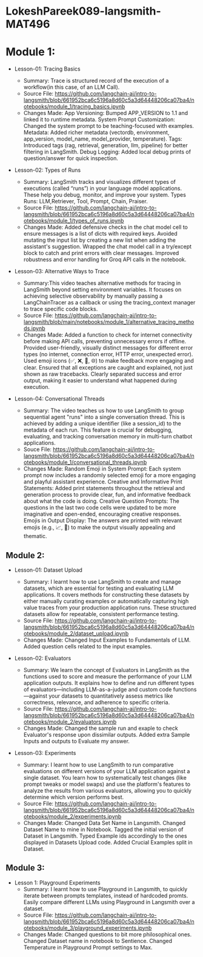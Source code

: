 # LokeshPareek089-langsmith-MAT496
# Module 1:
  * Lesson-01: Tracing Basics
    * Summary: Trace is structured record of the execution of a workflow(in this case, of an LLM Call).
    * Source File: https://github.com/langchain-ai/intro-to-langsmith/blob/661952bca6c5196a8d60c5a3d64448206ca07ba4/notebooks/module_1/tracing_basics.ipynb
    * Changes Made:
      App Versioning: Bumped APP_VERSION to 1.1 and linked it to runtime metadata.
      System Prompt Customization: Changed the system prompt to be teaching-focused with examples.
      Metadata: Added richer metadata (vectordb, environment, app_version, model_name, model_provider,
      temperature).
      Tags: Introduced tags (rag, retrieval, generation, llm, pipeline) for better filtering in LangSmith.
      Debug Logging: Added local debug prints of question/answer for quick inspection.

  * Lesson-02: Types of Runs
    * Summary: LangSmith tracks and visualizes different types of executions (called “runs”) in your
      language model applications. These help you debug, monitor, and improve your system. Types Runs:
      LLM,Retriever, Tool, Prompt, Chain, Praiser.
    * Source File: https://github.com/langchain-ai/intro-to-langsmith/blob/661952bca6c5196a8d60c5a3d64448206ca07ba4/notebooks/module_1/types_of_runs.ipynb
    * Changes Made:
      Added defensive checks in the chat model cell to ensure messages is a list of dicts with required
      keys.
      Avoided mutating the input list by creating a new list when adding the assistant's suggestion.
      Wrapped the chat model call in a try/except block to catch and print errors with clear messages.
      Improved robustness and error handling for Groq API calls in the notebook.

  * Lesson-03: Alternative Ways to Trace
    * Summary:This video teaches alternative  methods for tracing in LangSmith beyond setting environment
      variables. It focuses on achieving selective observability by manually passing a LangChainTracer
      as a callback or using the tracing_context manager to trace specific code blocks.
    * Source File: https://github.com/langchain-ai/intro-to-langsmith/blob/main/notebooks/module_1/alternative_tracing_methods.ipynb
    * Changes Made:
      Added a function to check for internet connectivity before making API calls, preventing
      unnecessary errors if offline.
      Provided user-friendly, visually distinct messages for different error types (no internet,
      connection error, HTTP error, unexpected error).
      Used emoji icons (✅, ❌, 🚫, 🌐) to make feedback more engaging and clear.
      Ensured that all exceptions are caught and explained, not just shown as raw tracebacks.
      Clearly separated success and error output, making it easier to understand what happened during
      execution.

  * Lesson-04: Conversational Threads
    * Summary: The video teaches us how to use LangSmith to group sequential agent "runs" into a single
      conversation thread. This is achieved by adding a unique identifier (like a session_id) to the
      metadata of each run. This feature is crucial for debugging, evaluating, and tracking
      conversation memory in multi-turn chatbot applications.
    * Souce File: https://github.com/langchain-ai/intro-to-langsmith/blob/661952bca6c5196a8d60c5a3d64448206ca07ba4/notebooks/module_1/conversational_threads.ipynb
    * Changes Made:
      Random Emoji in System Prompt:
        Each system prompt now includes a randomly selected emoji for a more engaging and playful
        assistant experience.
      Creative and Informative Print Statements:
      Added print statements throughout the retrieval and generation process to provide clear, fun, and
        informative feedback about what the code is doing.
      Creative Question Prompts:
        The questions in the last two code cells were updated to be more imaginative and open-ended,
        encouraging creative responses.
      Emojis in Output Display:
        The answers are printed with relevant emojis (e.g., 📈, 🎨) to make the output visually
        appealing and thematic.

## Module 2:
 * Lesson-01: Dataset Upload
    * Summary: 
      I learnt how to use LangSmith to create and manage datasets, which are essential for testing and
      evaluating LLM applications. It covers methods for constructing these datasets by either manually
      curating examples or automatically capturing high value traces from your production application
      runs. These structured datasets allow for repeatable, consistent performance testing.
    * Source File: https://github.com/langchain-ai/intro-to-langsmith/blob/661952bca6c5196a8d60c5a3d64448206ca07ba4/notebooks/module_2/dataset_upload.ipynb
    * Changes Made:
      Changed Input Examples to Fundamentals of LLM.
      Added question cells related to the input examples.

 * Lesson-02: Evaluators
    * Summary: 
      We learn the concept of Evaluators in LangSmith as the functions used to score and measure the
      performance of your LLM application outputs. It explains how to define and run different types
      of evaluators—including LLM-as-a-judge and custom code functions—against your datasets to
      quantitatively assess metrics like correctness, relevance, and adherence to specific criteria.
    * Source File: https://github.com/langchain-ai/intro-to-langsmith/blob/661952bca6c5196a8d60c5a3d64448206ca07ba4/notebooks/module_2/evaluators.ipynb
    * Changes Made: 
      Changed the sample run and exaple to check Evaluator's response upon dissimilar outputs.
      Added extra Sample Inputs and outputs to Evaluate my answer.

 * Lesson-03: Experiments
    * Summary:
      I learnt how to use LangSmith to run comparative evaluations on different versions of
      your LLM application against a single dataset. You learn how to systematically test changes (like
      prompt tweaks or model swaps) and use the platform's features to analyze the results from various
      evaluators, allowing you to quickly determine which version performs best.
    * Source File: https://github.com/langchain-ai/intro-to-langsmith/blob/661952bca6c5196a8d60c5a3d64448206ca07ba4/notebooks/module_2/experiments.ipynb
    * Changes Made: 
      Changed Data Set Name in Langsmith.
      Changed Dataset Name to mine in Notebook.
      Tagged the initial version of Dataset in Langsmith.
      Typed Example ids accordingly to the ones displayed in Datasets Upload code.
      Added Crucial Examples split in Dataset.

## Module 3:
 * Lesson 1: Playground Experiments
    * Summary:
      I learnt how to use Playground in Langsmith, to quickly iterate between prompts templates,
      instead of hardcoded promts.
      Easily compare different LLMs using Playground in Langsmith over a dataset.
   * Source File: https://github.com/langchain-ai/intro-to-langsmith/blob/661952bca6c5196a8d60c5a3d64448206ca07ba4/notebooks/module_3/playground_experiments.ipynb
   * Changes Made:
     Changed questions to bit more philosophical ones.
     Changed Dataset name in notebook to Sentience.
     Changed Temperature in Playground Prompt settings to Max.
